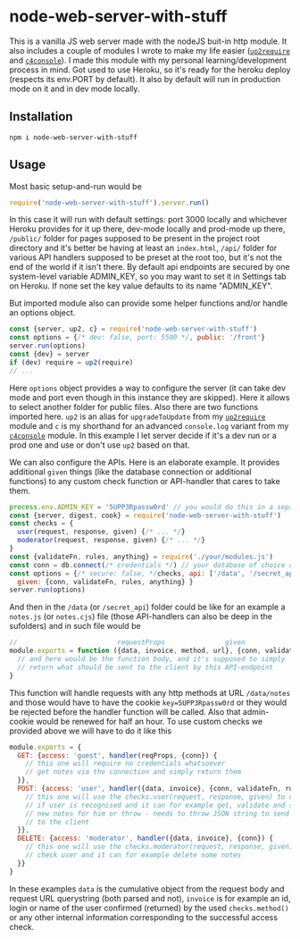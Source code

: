 # node-web-server-with-stuff

This is a vanilla JS web server made with the nodeJS buit-in http module. It also includes a couple of modules I wrote to make my life easier ([`up2require`](https://www.npmjs.com/package/up2require) and [`c4console`](https://www.npmjs.com/package/c4console)). I made this module with my personal learning/development process in mind. Got used to use Heroku, so it's ready for the heroku deploy (respects its env.PORT by default). It also by default will run in production mode on it and in dev mode locally.

## Installation
```
npm i node-web-server-with-stuff
```
## Usage

Most basic setup-and-run would be

```js
require('node-web-server-with-stuff').server.run()
```
In this case it will run with default settings: port 3000 locally and whichever Heroku provides for it up there, dev-mode locally and prod-mode up there, `/public/` folder for pages supposed to be present in the project root directory and it's better be having at least an `index.html`, `/api/` folder for various API handlers supposed to be preset at the root too, but it's not the end of the world if it isn't there. By default api endpoints are secured by one system-level variable ADMIN_KEY, so you may want to set it in Settings tab on Heroku. If none set the key value defaults to its name "ADMIN_KEY".

But imported module also can provide some helper functions and/or handle an options object.

```js
const {server, up2, c} = require('node-web-server-with-stuff')
const options = {/* dev: false, port: 5500 */, public: '/front'}
server.run(options)
const {dev} = server
if (dev) require = up2(require)
// ...
```
Here `options` object provides a way to configure the server (it can take dev mode and port even though in this instance they are skipped). Here it allows to select another folder for public files.
Also there are two functions imported here. `up2` is an alias for `upgradeToUpdate` from my [`up2require`](https://www.npmjs.com/package/up2require) module and `c` is my shorthand for an advanced `console.log` variant from my [`c4console`](https://www.npmjs.com/package/c4console) module.
In this example I let server decide if it's a dev run or a prod one and use or don't use `up2` based on that.

We can also configure the APIs. Here is an elaborate example. It provides additional `given` things (like the database connection or additional functions) to any custom check function or API-handler that cares to take them.
```js
process.env.ADMIN_KEY = '5UPP3Rpassw0rd' // you would do this in a separate .gitignore-d file
const {server, digest, cook} = require('node-web-server-with-stuff')
const checks = {
  user(request, response, given) {/* ... */}
  moderator(request, response, given) {/* ... */}
}
const {validateFn, rules, anything} = require('./your/modules.js')
const conn = db.connect(/* credentials */) // your database of choice connection here
const options = {/* secure: false, */checks, api: ['/data', '/secret_api'],
  given: {conn, validateFn, rules, anything} }
server.run(options)
```
And then in the `/data` (or `/secret_api`) folder could be like for an example a `notes.js` (or `notes.cjs`) file (those API-handlers can also be deep in the sufolders) and in such file would be
```js
//                         requestProps               given
module.exports = function ({data, invoice, method, url}, {conn, validateFn, rules, anything}) {
  // and here would be the function body, and it's supposed to simply
  // return what should be sent to the client by this API-endpoint
}
```
This function will handle requests with any http methods at URL `/data/notes` and those would have to have the cookie `key=5UPP3Rpassw0rd` or they would be rejected before the handler function will be called. Also that admin-cookie would be renewed for half an hour.
To use custom checks we provided above we will have to do it like this
```js
module.exports = {
  GET: {access: 'guest', handler(reqProps, {conn}) {
    // this one will require no credentials whatsoever
    // get notes via the connection and simply return them
  }},
  POST: {access: 'user', handler({data, invoice}, {conn, validateFn, rules}) {
    // this one will use the checks.user(request, response, given) to check
    // if user is recognised and it can for example get, validate and save
    // new notes for him or throw - needs to throw JSON string to send it
    // to the client
  }},
  DELETE: {access: 'moderator', handler({data, invoice}, {conn}) {
    // this one will use the checks.moderator(request, response, given) to
    // check user and it can for example delete some notes
  }}
}
```
In these examples `data` is the cumulative object from the request body and request URL querystring (both parsed and not), `invoice` is for example an id, login or name of the user confirmed (returned) by the used `checks.method()` or any other internal information corresponding to the successful access check.
